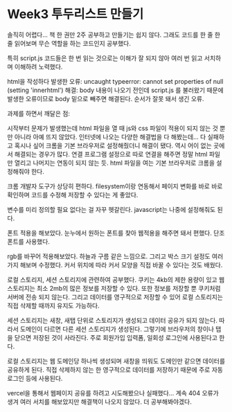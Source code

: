 # Week3 투두리스트 만들기

솔직히 어렵다... 책 한 권만 2주 공부하고 만들기는 쉽지 않다. 그래도 코드를 한 줄 한 줄 읽어보며 무슨 역할을 하는 코드인지 공부했다.

특히 script.js 코드들은 한 번 읽는 것으로는 이해가 잘 되지 않아 여러 번 읽고 서치하며 이해하려 노력했다.

html을 작성하다 발생한 오류: uncaught typeerror: cannot set properties of null (setting 'innerhtml')
해결: body 내용이 나오기 전인데 script.js 를 불러왔기 때문에 발생한 오류이므로 body 밑으로 빼주면 해결된다. 순서가 잘못 돼서 생긴 오류.

과제를 하면서 깨달은 점:

시작부터 문제가 발생했는데 html 파일을 열 때 js와 css 파일이 적용이 되지 않는 것 뿐만 아니라 아예 뜨지 않았다. 인터넷에 나오는 다양한 해결법을 다 해봤는데... 다 실패하고 혹시나 싶어 크롬을 기본 브라우저로 설정해줬더니 해결이 됐다. 역시 어이 없는 곳에서 해결되는 경우가 많다. 연결 프로그램 설정으로 따로 연결을 해주면 정말 html 파일만 열리고 나머지는 연동이 되지 않는 듯. html 파일을 여는 기본 브라우저로 크롬을 설정해줘야 한다.

크롬 개발자 도구가 상당히 편하다. filesystem이랑 연동해서 페이지 변화를 바로 바로 확인하며 코드를 수정해 저장할 수 있다는 게 좋았다.

변수를 미리 정의할 필요 없다는 걸 자꾸 헷갈린다. javascript는 나중에 설정해줘도 된다.

폰트 적용을 해보았다. 눈누에서 원하는 폰트를 찾아 웹적용을 해주면 돼서 편했다. 단조 폰트를 사용했다.

rgb를 바꾸어 적용해보았다. 하늘과 구름 같은 느낌으로. 그리고 박스 크기 설정도 여러가지 해보며 수정했다. 커서 위치에 따라 커서 모양을 직접 바꿀 수 있다는 것도 배웠다.

로컬 스토리지, 세션 스토리지에 관련하여 공부했다. 쿠키는 4kb의 제한 용량이 있고 웹스토리지는 최소 2mb의 많은 정보를 저장할 수 있다.
또한 정보를 저장할 뿐 쿠키처럼 서버에 전송 되지 않는다. 그리고 데이터를 영구적으로 저장할 수 있어 로컬 스토리지는 직접 삭제할 때까지 유지도 가능하다.

세션 스토리지는 새창, 새탭 단위로 스토리지가 생성되고 데이터 공유가 되지 않는다. 따라서 도메인이 다르면 다른 세션 스토리지가 생성된다. 그렇기에 브라우저의 창이나 탭을 닫으면 저장된 것이 사라진다. 주로 회원가입 입력폼, 일회성 로그인에 사용된다고 한다.

로컬 스토리지는 웹 도메인당 하나씩 생성되며 새창을 띄워도 도메인만 같으면 데이터를 공유하게 된다. 직접 삭제하지 않는 한 영구적으로 데이터를 저장하기 때문에 주로 자동 로그인 등에 사용된다.

vercel을 통해서 웹페이지 공유를 하려고 시도해봤으나 실패했다... 계속 404 오류가 생겨 여러 서치를 해보았지만 해결책이 나오지 않았다. 더 공부해봐야겠다.
